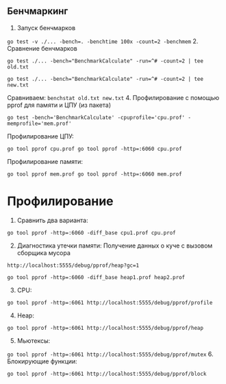 ## Бенчмаркинг
1. Запуск бенчмарков

`go test -v ./... -bench=. -benchtime 100x -count=2 -benchmem`
2. Сравнение бенчмарков

`go test ./... -bench="BenchmarkCalculate" -run=^# -count=2 | tee old.txt`

`go test ./... -bench="BenchmarkCalculate" -run=^# -count=2 | tee new.txt`

Сравниваем:
`benchstat old.txt new.txt`
4. Профилирование с помощью pprof для памяти и ЦПУ (из пакета)

`go test -bench='BenchmarkCalculate' -cpuprofile='cpu.prof' -memprofile='mem.prof'`

Профилирование ЦПУ:

`go tool pprof cpu.prof
go tool pprof -http=:6060 cpu.prof`

Профилирование памяти:

`go tool pprof mem.prof
go tool pprof -http=:6060 mem.prof`

# Профилирование
1. Сравнить два варианта:

`go tool pprof -http=:6060 -diff_base cpu1.prof cpu.prof`

2. Диагностика утечки памяти:
Получение данных о куче с вызовом сборщика мусора

`http://localhost:5555/debug/pprof/heap?gc=1`

`go tool pprof -http=:6060 -diff_base heap1.prof heap2.prof`

3. CPU:

`go tool pprof -http=:6061 http://localhost:5555/debug/pprof/profile`

4. Heap:

`go tool pprof -http=:6061 http://localhost:5555/debug/pprof/heap`

5. Мьютексы:

`go tool pprof -http=:6061 http://localhost:5555/debug/pprof/mutex`
6. Блокирующие функции:

`go tool pprof -http=:6061 http://localhost:5555/debug/pprof/block` 
